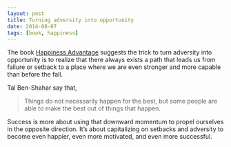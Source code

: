 ```yaml
---
layout: post
title: Turning adversity into opportunity
date: 2014-08-07
tags: [book, happiness]
---
```


The book [Happiness Advantage](http://www.amazon.com/Happiness-Advantage-Principles-Psychology-Performance-ebook/dp/B003F3PMYI) suggests the trick to turn adversity into opportunity is to realize that there always exists a path that leads us from failure or setback to a place where we are even stronger and more capable than before the fall.

Tal Ben-Shahar say that,

> Things do not necessarily happen for the best, but some people are able to make the best out of things that happen.

Success is more about using that downward momentum to propel ourselves in the opposite direction. It’s about capitalizing on setbacks and adversity to become even happier, even more motivated, and even more successful. 





